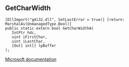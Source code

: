 ## GetCharWidth

```
[DllImport("gdi32.dll", SetLastError = true)] [return: MarshalAs(UnmanagedType.Bool)]
public static extern bool GetCharWidthA(
   IntPtr hdc,
   uint iFirstChar,
   uint iLastChar,
   [Out] int[] lpBuffer
);
```

[Microsoft documentation](https://docs.microsoft.com/en-us/windows/win32/api/wingdi/nf-wingdi-getcharwidtha)
